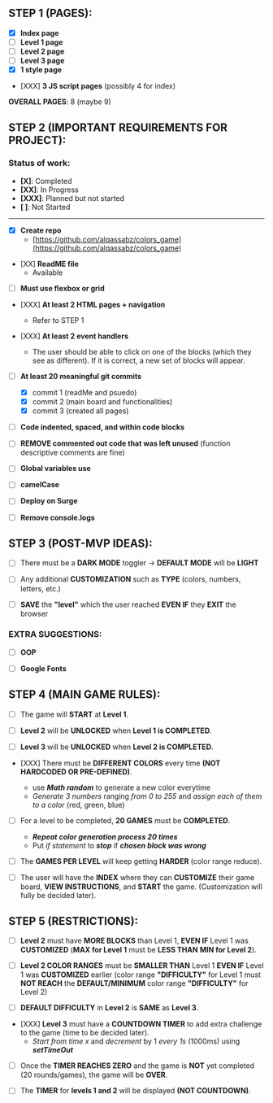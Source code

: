 ## STEP 1 (PAGES):
- [X] **Index page**
- [ ] **Level 1 page**
- [ ] **Level 2 page**
- [ ] **Level 3 page**
- [X] **1 style page**
- [XXX] **3 JS script pages** (possibly 4 for index)

**OVERALL PAGES**: 8 (maybe 9)

## STEP 2 (IMPORTANT REQUIREMENTS FOR PROJECT):
### Status of work:
- **[X]**: Completed
- **[XX]**: In Progress
- **[XXX]**: Planned but not started
- **[ ]**: Not Started

***

- [X] **Create repo**
  - [https://github.com/alqassabz/colors_game](https://github.com/alqassabz/colors_game)

- [XX] **ReadME file**
  - Available

- [ ] **Must use flexbox or grid**

- [XXX] **At least 2 HTML pages + navigation**
  - Refer to STEP 1

- [XXX] **At least 2 event handlers**
  - The user should be able to click on one of the blocks (which they see as different). If it is correct, a new set of blocks will appear.

- [ ] **At least 20 meaningful git commits**
    - [X] commit 1 (readMe and psuedo)
    - [X] commit 2 (main board and functionalities)
    - [X] commit 3 (created all pages)

- [ ] **Code indented, spaced, and within code blocks**

- [ ] **REMOVE commented out code that was left unused** (function descriptive comments are fine)

- [ ] **Global variables use**

- [ ] **camelCase**

- [ ] **Deploy on Surge**

- [ ] **Remove console.logs**

## STEP 3 (POST-MVP IDEAS):

- [ ] There must be a **DARK MODE** toggler -> **DEFAULT MODE** will be **LIGHT**

- [ ] Any additional **CUSTOMIZATION** such as **TYPE** (colors, numbers, letters, etc.)

- [ ] **SAVE** the **"level"** which the user reached **EVEN IF** they **EXIT** the browser

### EXTRA SUGGESTIONS:

- [ ] **OOP**

- [ ] **Google Fonts**

## STEP 4 (MAIN GAME RULES):

- [ ] The game will **START** at **Level 1**.

- [ ] **Level 2** will be **UNLOCKED** when **Level 1 is COMPLETED**.

- [ ] **Level 3** will be **UNLOCKED** when **Level 2 is COMPLETED**.

- [XXX] There must be **DIFFERENT COLORS** every time **(NOT HARDCODED OR PRE-DEFINED)**.

  - use ***Math random*** to generate a new color everytime
  - *Generate 3 numbers* ranging *from 0 to 255* and *assign each of them to a color* (red, green, blue)

- [ ] For a level to be completed, **20 GAMES** must be **COMPLETED**.

  - ***Repeat color generation process 20 times***
  - Put *if statement* to ***stop*** if ***chosen block was wrong***

- [ ] The **GAMES PER LEVEL** will keep getting **HARDER** (color range reduce).

- [ ] The user will have the **INDEX** where they can **CUSTOMIZE** their game board, **VIEW INSTRUCTIONS**, and **START** the game. (Customization will fully be decided later).

## STEP 5 (RESTRICTIONS):

- [ ] **Level 2** must have **MORE BLOCKS** than Level 1, **EVEN IF** Level 1 was **CUSTOMIZED** (**MAX for Level 1** must be **LESS THAN** **MIN for Level 2**).

- [ ] **Level 2 COLOR RANGES** must be **SMALLER THAN** Level 1 **EVEN IF** Level 1 was **CUSTOMIZED** earlier (color range **"DIFFICULTY"** for Level 1 must **NOT REACH** the **DEFAULT/MINIMUM** color range **"DIFFICULTY"** for Level 2) 

- [ ] **DEFAULT DIFFICULTY** in **Level 2** is **SAME** as **Level 3**.

- [XXX] **Level 3** must have a **COUNTDOWN TIMER** to add extra challenge to the game (time to be decided later).
  - *Start from time x* and *decrement* by 1 *every 1s* (1000ms) using ***setTimeOut***

- [ ] Once the **TIMER REACHES ZERO** and the game is **NOT** yet completed (20 rounds/games), the game will be **OVER**.

- [ ] The **TIMER** for **levels 1 and 2** will be displayed **(NOT COUNTDOWN)**.





<!-- TO KEEP TRACK OF COLORS:

// console.log(`For normal ==> rgb(${r}, ${g}, ${b})`);
  // console.log(`For diff ==> ${diff.style.backgroundColor}`);

  -->
  


